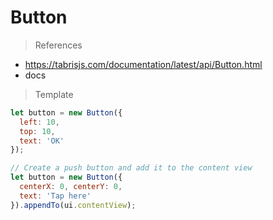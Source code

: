 # Button



> References

- https://tabrisjs.com/documentation/latest/api/Button.html
- docs

> Template  

```js
let button = new Button({
  left: 10,
  top: 10,
  text: 'OK'
});


```

```js
// Create a push button and add it to the content view
let button = new Button({
  centerX: 0, centerY: 0,
  text: 'Tap here'
}).appendTo(ui.contentView);

```
